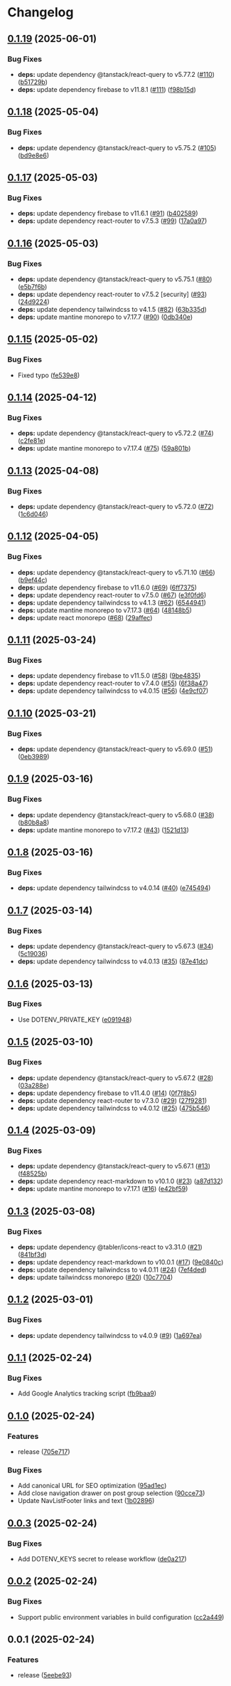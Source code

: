 # Changelog

## [0.1.19](https://github.com/koki-develop/samari/compare/v0.1.18...v0.1.19) (2025-06-01)


### Bug Fixes

* **deps:** update dependency @tanstack/react-query to v5.77.2 ([#110](https://github.com/koki-develop/samari/issues/110)) ([b51729b](https://github.com/koki-develop/samari/commit/b51729b40255d105802cd27ec92a45c626705976))
* **deps:** update dependency firebase to v11.8.1 ([#111](https://github.com/koki-develop/samari/issues/111)) ([f98b15d](https://github.com/koki-develop/samari/commit/f98b15d7921a1246e0c2e0c324436d211cefb562))

## [0.1.18](https://github.com/koki-develop/samari/compare/v0.1.17...v0.1.18) (2025-05-04)


### Bug Fixes

* **deps:** update dependency @tanstack/react-query to v5.75.2 ([#105](https://github.com/koki-develop/samari/issues/105)) ([bd9e8e6](https://github.com/koki-develop/samari/commit/bd9e8e61774a9e80f9ce1b7cef9624bb30512ddb))

## [0.1.17](https://github.com/koki-develop/samari/compare/v0.1.16...v0.1.17) (2025-05-03)


### Bug Fixes

* **deps:** update dependency firebase to v11.6.1 ([#91](https://github.com/koki-develop/samari/issues/91)) ([b402589](https://github.com/koki-develop/samari/commit/b4025899de791a9175d8d5808ab96d840ee50282))
* **deps:** update dependency react-router to v7.5.3 ([#99](https://github.com/koki-develop/samari/issues/99)) ([17a0a97](https://github.com/koki-develop/samari/commit/17a0a97ea1448f82daae00723b1cd2974b142d21))

## [0.1.16](https://github.com/koki-develop/samari/compare/v0.1.15...v0.1.16) (2025-05-03)


### Bug Fixes

* **deps:** update dependency @tanstack/react-query to v5.75.1 ([#80](https://github.com/koki-develop/samari/issues/80)) ([e5b7f6b](https://github.com/koki-develop/samari/commit/e5b7f6b4e242479d6bc33d68466c160f11371e95))
* **deps:** update dependency react-router to v7.5.2 [security] ([#93](https://github.com/koki-develop/samari/issues/93)) ([24d9224](https://github.com/koki-develop/samari/commit/24d92245914f63493fa1e8de9102f9ad4428cd90))
* **deps:** update dependency tailwindcss to v4.1.5 ([#82](https://github.com/koki-develop/samari/issues/82)) ([63b335d](https://github.com/koki-develop/samari/commit/63b335d501e81a067a1e178ad1c9db2ad72f91b3))
* **deps:** update mantine monorepo to v7.17.7 ([#90](https://github.com/koki-develop/samari/issues/90)) ([0db340e](https://github.com/koki-develop/samari/commit/0db340e4126ac8ba191538d8ec1e4eba87eed4aa))

## [0.1.15](https://github.com/koki-develop/samari/compare/v0.1.14...v0.1.15) (2025-05-02)


### Bug Fixes

* Fixed typo ([fe539e8](https://github.com/koki-develop/samari/commit/fe539e80061f6c18270dd8e2b9e4a220d08ca5b7))

## [0.1.14](https://github.com/koki-develop/samari/compare/v0.1.13...v0.1.14) (2025-04-12)


### Bug Fixes

* **deps:** update dependency @tanstack/react-query to v5.72.2 ([#74](https://github.com/koki-develop/samari/issues/74)) ([c2fe81e](https://github.com/koki-develop/samari/commit/c2fe81ed8f9040993b2b04dac2ba79de64678893))
* **deps:** update mantine monorepo to v7.17.4 ([#75](https://github.com/koki-develop/samari/issues/75)) ([59a801b](https://github.com/koki-develop/samari/commit/59a801b4d7bd82b8e1b1cf727fcbeba9e8d83ed7))

## [0.1.13](https://github.com/koki-develop/samari/compare/v0.1.12...v0.1.13) (2025-04-08)


### Bug Fixes

* **deps:** update dependency @tanstack/react-query to v5.72.0 ([#72](https://github.com/koki-develop/samari/issues/72)) ([1c6d046](https://github.com/koki-develop/samari/commit/1c6d0462ef1a3f414388718f1d1500fd20e42d42))

## [0.1.12](https://github.com/koki-develop/samari/compare/v0.1.11...v0.1.12) (2025-04-05)


### Bug Fixes

* **deps:** update dependency @tanstack/react-query to v5.71.10 ([#66](https://github.com/koki-develop/samari/issues/66)) ([b9ef44c](https://github.com/koki-develop/samari/commit/b9ef44c63cca940713581abfcb7ae6675b0beeb7))
* **deps:** update dependency firebase to v11.6.0 ([#69](https://github.com/koki-develop/samari/issues/69)) ([6ff7375](https://github.com/koki-develop/samari/commit/6ff7375e77a41660b69be9365f60845165562b28))
* **deps:** update dependency react-router to v7.5.0 ([#67](https://github.com/koki-develop/samari/issues/67)) ([e3f0fd6](https://github.com/koki-develop/samari/commit/e3f0fd67a2a83d569916e5ed335462a37fd61c68))
* **deps:** update dependency tailwindcss to v4.1.3 ([#62](https://github.com/koki-develop/samari/issues/62)) ([6544941](https://github.com/koki-develop/samari/commit/654494163cf64f9dbf8cc0c5cdb2ab2dc131d72c))
* **deps:** update mantine monorepo to v7.17.3 ([#64](https://github.com/koki-develop/samari/issues/64)) ([48148b5](https://github.com/koki-develop/samari/commit/48148b5b21dc1af6133f084d89a351e80901eb94))
* **deps:** update react monorepo ([#68](https://github.com/koki-develop/samari/issues/68)) ([29affec](https://github.com/koki-develop/samari/commit/29affecc54ec368a48deaa71a6176a3df49100b6))

## [0.1.11](https://github.com/koki-develop/samari/compare/v0.1.10...v0.1.11) (2025-03-24)


### Bug Fixes

* **deps:** update dependency firebase to v11.5.0 ([#58](https://github.com/koki-develop/samari/issues/58)) ([9be4835](https://github.com/koki-develop/samari/commit/9be48350973d0a7c7f44784f70e0bc9179f9d3bc))
* **deps:** update dependency react-router to v7.4.0 ([#55](https://github.com/koki-develop/samari/issues/55)) ([6f38a47](https://github.com/koki-develop/samari/commit/6f38a4777445e83e1b8a249a8116bca21b172da9))
* **deps:** update dependency tailwindcss to v4.0.15 ([#56](https://github.com/koki-develop/samari/issues/56)) ([4e9cf07](https://github.com/koki-develop/samari/commit/4e9cf076584f572219cf9b78131f60ddd48fa0f9))

## [0.1.10](https://github.com/koki-develop/samari/compare/v0.1.9...v0.1.10) (2025-03-21)


### Bug Fixes

* **deps:** update dependency @tanstack/react-query to v5.69.0 ([#51](https://github.com/koki-develop/samari/issues/51)) ([0eb3989](https://github.com/koki-develop/samari/commit/0eb39892b8a31b80d935376f3052bac1a683a15e))

## [0.1.9](https://github.com/koki-develop/samari/compare/v0.1.8...v0.1.9) (2025-03-16)


### Bug Fixes

* **deps:** update dependency @tanstack/react-query to v5.68.0 ([#38](https://github.com/koki-develop/samari/issues/38)) ([b80b8a8](https://github.com/koki-develop/samari/commit/b80b8a8a00e48cd8946a8c4dada7bf4a94a89bd9))
* **deps:** update mantine monorepo to v7.17.2 ([#43](https://github.com/koki-develop/samari/issues/43)) ([1521d13](https://github.com/koki-develop/samari/commit/1521d134667ba3c8f4a4942a8a0051264b238c61))

## [0.1.8](https://github.com/koki-develop/samari/compare/v0.1.7...v0.1.8) (2025-03-16)


### Bug Fixes

* **deps:** update dependency tailwindcss to v4.0.14 ([#40](https://github.com/koki-develop/samari/issues/40)) ([e745494](https://github.com/koki-develop/samari/commit/e745494417299cc72768ffd1ae2378a6d86d7743))

## [0.1.7](https://github.com/koki-develop/samari/compare/v0.1.6...v0.1.7) (2025-03-14)


### Bug Fixes

* **deps:** update dependency @tanstack/react-query to v5.67.3 ([#34](https://github.com/koki-develop/samari/issues/34)) ([5c19036](https://github.com/koki-develop/samari/commit/5c19036ad05bcfd9d6673b744cfb3bbfe4b8cf5a))
* **deps:** update dependency tailwindcss to v4.0.13 ([#35](https://github.com/koki-develop/samari/issues/35)) ([87e41dc](https://github.com/koki-develop/samari/commit/87e41dc8088caad8acb01291b35c640b7c607d78))

## [0.1.6](https://github.com/koki-develop/samari/compare/v0.1.5...v0.1.6) (2025-03-13)


### Bug Fixes

* Use DOTENV_PRIVATE_KEY ([e091948](https://github.com/koki-develop/samari/commit/e0919484b00e142d76ac5137872fd18eb456b95c))

## [0.1.5](https://github.com/koki-develop/samari/compare/v0.1.4...v0.1.5) (2025-03-10)


### Bug Fixes

* **deps:** update dependency @tanstack/react-query to v5.67.2 ([#28](https://github.com/koki-develop/samari/issues/28)) ([03a288e](https://github.com/koki-develop/samari/commit/03a288e43faf377c02c7500b7f0aa6da45b830d4))
* **deps:** update dependency firebase to v11.4.0 ([#14](https://github.com/koki-develop/samari/issues/14)) ([0f7f8b5](https://github.com/koki-develop/samari/commit/0f7f8b5de0ee728be0177d4975d2a6b7d5a5ae88))
* **deps:** update dependency react-router to v7.3.0 ([#29](https://github.com/koki-develop/samari/issues/29)) ([27f9281](https://github.com/koki-develop/samari/commit/27f9281c79cafe1ed1b9ad0d169a32770a148b50))
* **deps:** update dependency tailwindcss to v4.0.12 ([#25](https://github.com/koki-develop/samari/issues/25)) ([475b546](https://github.com/koki-develop/samari/commit/475b5463419768ec480a7cbd4ab20e8d29f322a5))

## [0.1.4](https://github.com/koki-develop/samari/compare/v0.1.3...v0.1.4) (2025-03-09)


### Bug Fixes

* **deps:** update dependency @tanstack/react-query to v5.67.1 ([#13](https://github.com/koki-develop/samari/issues/13)) ([f48525b](https://github.com/koki-develop/samari/commit/f48525b4d6442b859288d0b98d076a143752b6f2))
* **deps:** update dependency react-markdown to v10.1.0 ([#23](https://github.com/koki-develop/samari/issues/23)) ([a87d132](https://github.com/koki-develop/samari/commit/a87d1324e72d527642798b82a05288deda0b1b8b))
* **deps:** update mantine monorepo to v7.17.1 ([#16](https://github.com/koki-develop/samari/issues/16)) ([e42bf59](https://github.com/koki-develop/samari/commit/e42bf5915b1f898ec3c55c652136000ac04a261d))

## [0.1.3](https://github.com/koki-develop/samari/compare/v0.1.2...v0.1.3) (2025-03-08)


### Bug Fixes

* **deps:** update dependency @tabler/icons-react to v3.31.0 ([#21](https://github.com/koki-develop/samari/issues/21)) ([841bf3d](https://github.com/koki-develop/samari/commit/841bf3dd9737fab7a9d63803ed1400e99c0b2576))
* **deps:** update dependency react-markdown to v10.0.1 ([#17](https://github.com/koki-develop/samari/issues/17)) ([9e0840c](https://github.com/koki-develop/samari/commit/9e0840cc182f056771e0a9335f72b3b099bcd2a3))
* **deps:** update dependency tailwindcss to v4.0.11 ([#24](https://github.com/koki-develop/samari/issues/24)) ([7ef4ded](https://github.com/koki-develop/samari/commit/7ef4dedbcc42986180fff4a2372b36b5865e090e))
* **deps:** update tailwindcss monorepo ([#20](https://github.com/koki-develop/samari/issues/20)) ([10c7704](https://github.com/koki-develop/samari/commit/10c7704a149ba5d5b719e46c8d206933d0cab5b5))

## [0.1.2](https://github.com/koki-develop/samari/compare/v0.1.1...v0.1.2) (2025-03-01)


### Bug Fixes

* **deps:** update dependency tailwindcss to v4.0.9 ([#9](https://github.com/koki-develop/samari/issues/9)) ([1a697ea](https://github.com/koki-develop/samari/commit/1a697ea70ec393aa6f1d65058c0b0042bbb6707d))

## [0.1.1](https://github.com/koki-develop/samari/compare/v0.1.0...v0.1.1) (2025-02-24)


### Bug Fixes

* Add Google Analytics tracking script ([fb9baa9](https://github.com/koki-develop/samari/commit/fb9baa941243fb66400ec210ce8da805ce7fce38))

## [0.1.0](https://github.com/koki-develop/samari/compare/v0.0.3...v0.1.0) (2025-02-24)


### Features

* release ([705e717](https://github.com/koki-develop/samari/commit/705e717e7cfecbf4dd4538e0d3da5ab508107210))


### Bug Fixes

* Add canonical URL for SEO optimization ([95ad1ec](https://github.com/koki-develop/samari/commit/95ad1ecdd4192fd99cce0d4fbf7242999c1b02d7))
* Add close navigation drawer on post group selection ([90cce73](https://github.com/koki-develop/samari/commit/90cce7397f848290d2ef1abfb37da253f0532bd5))
* Update NavListFooter links and text ([1b02896](https://github.com/koki-develop/samari/commit/1b028960ed241dee63b57c74ea564edd1496075f))

## [0.0.3](https://github.com/koki-develop/samari/compare/v0.0.2...v0.0.3) (2025-02-24)


### Bug Fixes

* Add DOTENV_KEYS secret to release workflow ([de0a217](https://github.com/koki-develop/samari/commit/de0a217e8942552fd29fb93a82603b2318bf00ad))

## [0.0.2](https://github.com/koki-develop/samari/compare/v0.0.1...v0.0.2) (2025-02-24)


### Bug Fixes

* Support public environment variables in build configuration ([cc2a449](https://github.com/koki-develop/samari/commit/cc2a449bb6125a318390d7579b6e130479fdf9ff))

## 0.0.1 (2025-02-24)


### Features

* release ([5eebe93](https://github.com/koki-develop/samari/commit/5eebe933fe03b61be9135f0e8a9f48e9be37e846))
